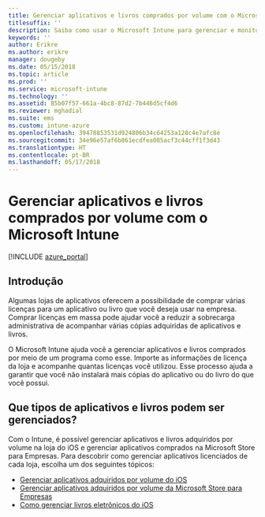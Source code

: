 ```yaml
---
title: Gerenciar aplicativos e livros comprados por volume com o Microsoft Intune
titlesuffix: ''
description: Saiba como usar o Microsoft Intune para gerenciar e monitorar o uso de aplicativos e livros comprados por volume em lojas."
keywords: ''
author: Erikre
ms.author: erikre
manager: dougeby
ms.date: 05/15/2018
ms.topic: article
ms.prod: ''
ms.service: microsoft-intune
ms.technology: ''
ms.assetid: 85b07f57-661a-4bc8-87d2-7b446d5cf4d6
ms.reviewer: mghadial
ms.suite: ems
ms.custom: intune-azure
ms.openlocfilehash: 39478853531d924806b34c64253a128c4e7afc8e
ms.sourcegitcommit: 34e96e57af6b861ecdfea085acf3c44cff1f3d43
ms.translationtype: HT
ms.contentlocale: pt-BR
ms.lasthandoff: 05/17/2018
---
```

# <a name="manage-volume-purchased-apps-and-books-with-microsoft-intune"></a>Gerenciar aplicativos e livros comprados por volume com o Microsoft Intune

[!INCLUDE [azure_portal](./includes/azure_portal.md)]

## <a name="introduction"></a>Introdução

Algumas lojas de aplicativos oferecem a possibilidade de comprar várias licenças para um aplicativo ou livro que você deseja usar na empresa. Comprar licenças em massa pode ajudar você a reduzir a sobrecarga administrativa de acompanhar várias cópias adquiridas de aplicativos e livros.

O Microsoft Intune ajuda você a gerenciar aplicativos e livros comprados por meio de um programa como esse. Importe as informações de licença da loja e acompanhe quantas licenças você utilizou. Esse processo ajuda a garantir que você não instalará mais cópias do aplicativo ou do livro do que você possui.

## <a name="which-types-of-apps-and-books-can-you-manage"></a>Que tipos de aplicativos e livros podem ser gerenciados?

Com o Intune, é possível gerenciar aplicativos e livros adquiridos por volume na loja do iOS e gerenciar aplicativos comprados na Microsoft Store para Empresas. Para descobrir como gerenciar aplicativos licenciados de cada loja, escolha um dos seguintes tópicos:

- [Gerenciar aplicativos adquiridos por volume do iOS](vpp-apps-ios.md)
- [Gerenciar aplicativos adquiridos por volume da Microsoft Store para Empresas](windows-store-for-business.md)
- [Como gerenciar livros eletrônicos do iOS](vpp-ebooks-ios.md)
